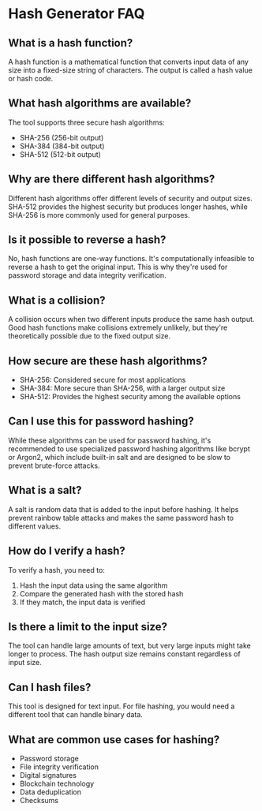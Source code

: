 # Hash Generator FAQ

## What is a hash function?

A hash function is a mathematical function that converts input data of any size into a fixed-size string of characters. The output is called a hash value or hash code.

## What hash algorithms are available?

The tool supports three secure hash algorithms:
- SHA-256 (256-bit output)
- SHA-384 (384-bit output)
- SHA-512 (512-bit output)

## Why are there different hash algorithms?

Different hash algorithms offer different levels of security and output sizes. SHA-512 provides the highest security but produces longer hashes, while SHA-256 is more commonly used for general purposes.

## Is it possible to reverse a hash?

No, hash functions are one-way functions. It's computationally infeasible to reverse a hash to get the original input. This is why they're used for password storage and data integrity verification.

## What is a collision?

A collision occurs when two different inputs produce the same hash output. Good hash functions make collisions extremely unlikely, but they're theoretically possible due to the fixed output size.

## How secure are these hash algorithms?

- SHA-256: Considered secure for most applications
- SHA-384: More secure than SHA-256, with a larger output size
- SHA-512: Provides the highest security among the available options

## Can I use this for password hashing?

While these algorithms can be used for password hashing, it's recommended to use specialized password hashing algorithms like bcrypt or Argon2, which include built-in salt and are designed to be slow to prevent brute-force attacks.

## What is a salt?

A salt is random data that is added to the input before hashing. It helps prevent rainbow table attacks and makes the same password hash to different values.

## How do I verify a hash?

To verify a hash, you need to:
1. Hash the input data using the same algorithm
2. Compare the generated hash with the stored hash
3. If they match, the input data is verified

## Is there a limit to the input size?

The tool can handle large amounts of text, but very large inputs might take longer to process. The hash output size remains constant regardless of input size.

## Can I hash files?

This tool is designed for text input. For file hashing, you would need a different tool that can handle binary data.

## What are common use cases for hashing?

- Password storage
- File integrity verification
- Digital signatures
- Blockchain technology
- Data deduplication
- Checksums 